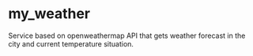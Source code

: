 # my_weather

Service based on openweathermap API that gets weather forecast in the city and current temperature situation.